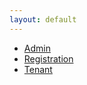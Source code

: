 ```yaml
---
layout: default
---
```

- [Admin](https://admin.supportsite.io)
- [Registration](https://registration.supportsite.io)
- [Tenant](https://tenant.supportsite.io)
